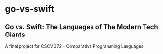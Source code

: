 # go-vs-swift
## Go vs. Swift: The Languages of The Modern Tech Giants
A final project for CSCV 372 - Comparative Programming Languages
